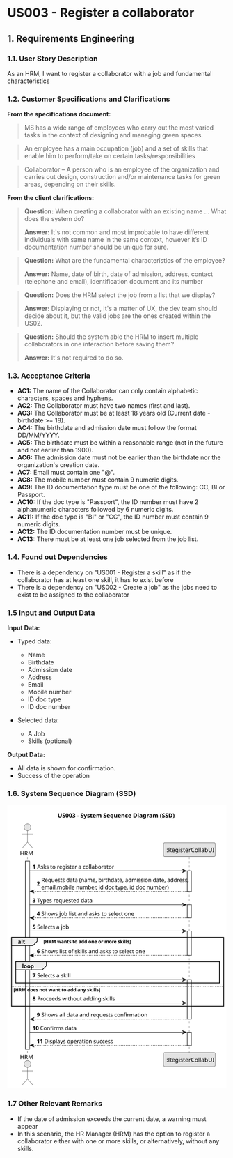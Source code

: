 # US003 - Register a collaborator

## 1. Requirements Engineering

### 1.1. User Story Description

As an HRM, I want to register a collaborator with a job and fundamental characteristics

### 1.2. Customer Specifications and Clarifications

**From the specifications document:**

> MS has a wide range of employees who carry out the most varied tasks in the context
of designing and managing green spaces.

> An employee has a main occupation (job) and
a set of skills that enable him to perform/take on certain tasks/responsibilities

> Collaborator – A person who is an employee of the organization and carries out
design, construction and/or maintenance tasks for green areas, depending on their
skills.


**From the client clarifications:**

> **Question:** When creating a collaborator with an existing name ... What does the system do?
>
> **Answer:** It's not common and most improbable to have different individuals with same name in the same context,
however it’s ID documentation number should be unique for sure.

> **Question:** What are the fundamental characteristics of the employee?
>
> **Answer:** Name, date of birth, date of admission, address, contact (telephone and email), identification document
and its number

> **Question:** Does the HRM select the job from a list that we display?
>
> **Answer:** Displaying or not, It's a matter of UX, the dev team should decide about it, but the valid jobs are the
ones created within the US02.

> **Question:** Should the system able the HRM to insert multiple collaborators in one interaction before saving them?
> 
> **Answer:** It's not required to do so.

### 1.3. Acceptance Criteria

* **AC1:** The name of the Collaborator can only contain alphabetic characters, spaces and hyphens.
* **AC2:** The Collaborator must have two names (first and last).
* **AC3:** The Collaborator must be at least 18 years old (Current date - birthdate >= 18).
* **AC4:** The birthdate and admission date must follow the format DD/MM/YYYY.
* **AC5:** The birthdate must be within a reasonable range (not in the future and not earlier than 1900).
* **AC6:** The admission date must not be earlier than the birthdate nor the organization's creation date.
* **AC7:** Email must contain one "@".
* **AC8:** The mobile number must contain 9 numeric digits.
* **AC9:** The ID documentation type must be one of the following: CC, BI or Passport.
* **AC10:** If the doc type is "Passport", the ID number must have 2 alphanumeric characters followed by 6 numeric digits.
* **AC11:** If the doc type is "BI" or "CC", the ID number must contain 9 numeric digits.
* **AC12:** The ID documentation number must be unique.
* **AC13:** There must be at least one job selected from the job list.

### 1.4. Found out Dependencies

* There is a dependency on "US001 - Register a skill" as if the collaborator has at least one skill, it has to exist
  before
* There is a dependency on "US002 - Create a job" as the jobs need to exist to be assigned to the collaborator

### 1.5 Input and Output Data

**Input Data:**

* Typed data:
    * Name
    * Birthdate
    * Admission date
    * Address
    * Email
    * Mobile number
    * ID doc type
    * ID doc number

* Selected data:
    * A Job
    * Skills (optional)

**Output Data:**

* All data is shown for confirmation.
* Success of the operation

### 1.6. System Sequence Diagram (SSD)

![System Sequence Diagram](svg/us003-system-sequence-diagram.svg)

### 1.7 Other Relevant Remarks

* If the date of admission exceeds the current date, a warning must appear
* In this scenario, the HR Manager (HRM) has the option to register a collaborator either with one or more skills, or alternatively, without any skills.